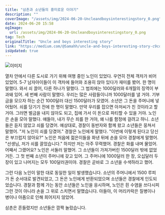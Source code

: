 ```yaml
---
title: "삼촌과 소년들의 흥미로운 이야기"
description: ""
coverImage: "/assets/img/2024-06-20-Uncleandboysinterestingstory_0.png"
date: 2024-06-20 15:58
ogImage:
  url: /assets/img/2024-06-20-Uncleandboysinterestingstory_0.png
tag: Tech
originalTitle: "Uncle and boys interesting story"
link: "https://medium.com/@Samahh/uncle-and-boys-interesting-story-c9cd0af733a2"
isUpdated: true
---
```


![이미지](/assets/img/2024-06-20-Uncleandboysinterestingstory_0.png)

열차 안에서 다른 도시로 가기 위해 여행 중인 노인이 있었다. 우연히 전체 객차가 비어 있었어. 5-7 남자아이들이 이 객차에 들어와 조용히 앉아 있다가 재미를 봤어. 한 명이 말했다. 와서 쇠 끌어, 다른 하나가 말했다. 그 범죄에는 1000달러와 6개월의 징역이 부과돼 있어. 세 번째 사람이 말했다. 우리는 많은 사람들이니까 1000달러를 낼 거야. 기부금을 모으자 하는 순간 1000달러 대신 1500달러가 모였어. 소년은 그 돈을 주머니에 넣어뒀어. 쇠를 당기기 전에 한 명이 말했다. 만약 우리를 잡으면 아저씨가 친 것이라고 할 거야. 그러면 벌금을 내지 않아도 되고, 집에 가서 이 돈으로 파티할 수 있을 거야. 노인은 손을 모아 말했다. 얘들아, 내가 무슨 죄를 한 거야, 왜 나를 함정에 걸려고 하니. 소년들은 듣지 않았고 쇠를 당겼어. 예상대로, 경찰이 동반자와 함께 왔고 소년들은 뭉쳐서 말했어. "저 노인이 쇠를 당겼어." 경찰은 노인에게 말했다. "이번에 이렇게 된다고 당신은 부끄럽지 않아요?" 노인은 처음에 젊은이들을 화낸 뒤에 손을 모아 경찰에게 말했어. "선생님, 저가 쇠를 끌었습니다." 하지만 저는 아주 무력했어. 경찰은 화를 내며 물었어. 어째서 그랬어요? 노인은 서둘러 말했어. 그 소년들이 가져가버린 1500달러 밖에 없었거든. 그 첫 번째 소년이 주머니에 갖고 있어. 그 주머니에 1000달러 한 장, 오십달러 두 장이 있고 나머지는 모두 100달러권이야. 경찰은 곧바로 그 소년을 수색하라고 했어.

<div class="content-ad"></div>

그런 다음 노인이 말한 대로 동일한 일이 발생했습니다. 소년의 주머니에서 1500 루피가 돈 순서대로 발견되었고, 그 돈은 노인에게 반환되었으며 소년들은 경찰에게 인도되었습니다. 경찰과 함께 가는 동안 소년들은 노인을 응시하며, 노인은 흰 수염을 쓰다시피 그런 것이 아니라 손을 그 위로 스치면서 말했습니다. 아들아, 이 머리카락은 질병이나 병이나 아픔으로 인해 희어지지 않았어.

삼촌은 흔들렸지만 소년들은 깜짝 놀랐습니다.
